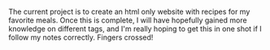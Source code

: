 The current project is to create an html only website with recipes for my favorite meals. Once this is complete, I will have hopefully gained more knowledge on different tags, and I'm really hoping to get this in one shot if I follow my notes correctly. Fingers crossed!